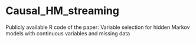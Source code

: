 # Causal_HM_streaming
Publicly available R code of the paper: Variable selection for hidden Markov models with continuous variables and missing data
